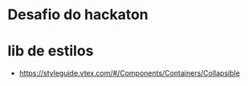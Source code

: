 # Desafio do hackaton

# lib de estilos
- https://styleguide.vtex.com/#/Components/Containers/Collapsible
